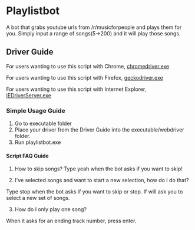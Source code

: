 # Playlistbot
A bot that grabs youtube urls from /r/musicforpeople and plays them for you.  Simply input a range of songs(5->200) and it will play those songs.

## Driver Guide
For users wanting to use this script with Chrome, [chromedriver.exe](https://chromedriver.chromium.org/)

For users wanting to use this script with Firefox, [geckodriver.exe](https://github.com/mozilla/geckodriver/releases)

For users wanting to use this script with Internet Explorer, [IEDriverServer.exe](https://selenium.dev/downloads/)

### Simple Usage Guide
1. Go to executable folder 
2. Place your driver from the Driver Guide into the executable/webdriver folder.
3. Run playlistbot.exe

#### Script FAQ Guide
1. How to skip songs?
Type yeah when the bot asks if you want to skip!

2. I've selected songs and want to start a new selection, how do I do that?

Type stop when the bot asks if you want to skip or stop.  If will ask you to select a new set of songs.

3. How do I only play one song?

When it asks for an ending track number, press enter.
